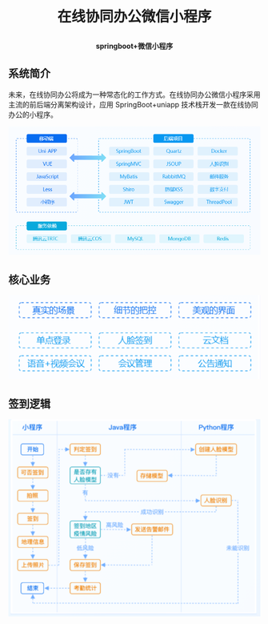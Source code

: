 <h1 align="center" style="margin: 30px 0 30px; font-weight: bold;">在线协同办公微信小程序</h1>
<h4 align="center">springboot+微信小程序</h4>

## 系统简介

未来，在线协同办公将成为一种常态化的工作方式。在线协同办公微信小程序采用主流的前后端分离架构设计，应用 SpringBoot+uniapp 技术栈开发一款在线协同办公的小程序。

![img.png](img.png)

## 核心业务
![531.png](531.png)
## 签到逻辑
![ing.png](ing2.png)
